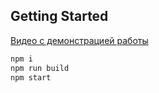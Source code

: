## Getting Started

[Видео с демонстрацией работы](https://www.youtube.com/watch?v=nCM8vBwiCxw&ab_channel=ВладиславОботуров4)

```bash
npm i
npm run build
npm start
```
